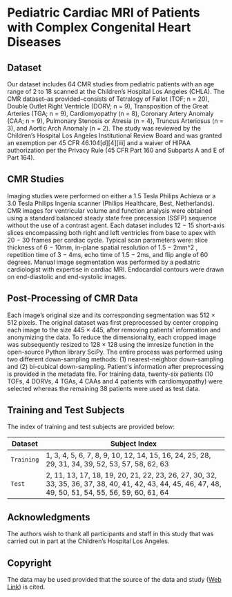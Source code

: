 # Pediatric Cardiac MRI of Patients with Complex Congenital Heart Diseases

## Dataset
Our dataset includes 64 CMR studies from pediatric patients with an age range of 2 to 18 scanned at the Children’s Hospital Los Angeles (CHLA). The CMR dataset–as provided–consists of Tetralogy of Fallot (TOF; n = 20), Double Outlet Right Ventricle (DORV; n = 9), Transposition of the Great Arteries (TGA; n = 9), Cardiomyopathy (n = 8), Coronary Artery Anomaly (CAA; n = 9), Pulmonary Stenosis or Atresia (n = 4), Truncus Arteriosus (n = 3), and Aortic Arch Anomaly (n = 2). The study was reviewed by the Children’s Hospital Los Angeles Institutional Review Board and was granted an exemption per 45 CFR 46.104[d][4][iii] and a waiver of HIPAA authorization per the Privacy Rule (45 CFR Part 160 and Subparts A and E of Part 164).

## CMR Studies

Imaging studies were performed on either a 1.5 Tesla Philips Achieva or a 3.0 Tesla Philips Ingenia scanner (Philips Healthcare, Best, Netherlands). CMR images for ventricular volume and function analysis were obtained using a standard balanced steady state free precession (SSFP) sequence without the use of a contrast agent. Each dataset includes 12 − 15 short-axis slices encompassing both right and left ventricles from base to apex with 20 − 30 frames per cardiac cycle. Typical scan parameters were: slice thickness of 6 − 10mm, in-plane spatial resolution of 1.5 − 2mm^2 , repetition time of 3 − 4ms, echo time of 1.5 − 2ms, and flip angle of 60 degrees. Manual image segmentation was performed by a pediatric cardiologist with expertise in cardiac MRI. Endocardial contours were drawn on end-diastolic and end-systolic images. 


## Post-Processing of CMR Data

Each image’s original size and its corresponding segmentation was 512 × 512 pixels. The original dataset was first preprocessed by center cropping each image to the size 445 × 445, after removing patients’ information and anonymizing the data. To reduce the dimensionality, each cropped image was subsequently resized to 128 × 128 using the imresize function in the open-source Python library SciPy. The entire process was performed using two different down-sampling methods: (1) nearest-neighbor down-sampling and (2) bi-cubical down-sampling. Patient's information after preprocessing is provided in the metadata file. For training data, twenty-six patients (10 TOFs, 4 DORVs, 4 TGAs, 4 CAAs and 4 patients with cardiomyopathy) were selected whereas the remaining 38 patients were used as test data.

## Training and Test Subjects

The index of training and test subjects are provided below:

| Dataset | Subject Index |
| --- | --- |
| `Training` | 1, 3, 4, 5, 6, 7, 8, 9, 10, 12, 14, 15, 16, 24, 25, 28, 29, 31, 34, 39, 52, 53, 57, 58, 62, 63 |
| `Test` | 2, 11, 13, 17, 18, 19, 20, 21, 22, 23, 26, 27, 30, 32, 33, 35, 36, 37, 38, 40, 41, 42, 43, 44, 45, 46, 47, 48, 49, 50, 51, 54, 55, 56, 59, 60, 61, 64 |


## Acknowledgments

The authors wish to thank all participants and staff in this study that was carried out in part at the Children’s Hospital Los Angeles.

## Copyright

The data may be used provided that the source of the data and study ([Web Link](https://jcmr-online.biomedcentral.com/articles/10.1186/s12968-020-00678-0)) is cited.
